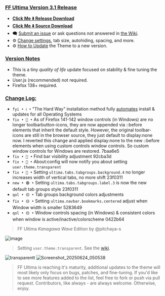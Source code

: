 ### <ins> FF Ultima Version 3.1 Release
- **[Click Me ⬇️ Release Download](https://github.com/soulhotel/FF-ULTIMA/releases/download/3.1/ffultima3.1.zip)**
- **[Click Me ⬇️ Source Download](https://github.com/soulhotel/FF-ULTIMA/archive/refs/heads/main.zip)**
- 🗨️ [Submit an issue](https://github.com/soulhotel/FF-ULTIMA/issues/new/choose) or ask questions not answered in [the Wiki](https://github.com/soulhotel/FF-ULTIMA/wiki).
- ⚙️ [Change settings](https://github.com/soulhotel/FF-ULTIMA/wiki/Settings), tab size, autohiding, spacing, and more.
- ⚙️ [How to Update](https://github.com/soulhotel/FF-ULTIMA/wiki/How-to-Update-the-Theme) the Theme to a new version.
  
### <ins> Version Notes
- This is a tiny *quality of life* update focused on stability & fine tuning the theme.
- User.js (recommended) not required.
- Firefox 138+ required.
<!--
- User.js required. 
- User.js not required.
- User.js (recommended) not required. 
-->

### <ins> Change Log:
- `fyi • ℹ️ •` "The Hard Way" installation method fully [automates](https://github.com/soulhotel/FF-ULTIMA?tab=readme-ov-file#installation) install & updates for all Operating Systems
- `fix • 🔴 •` As of Firefox 141-142 window controls (in Windows) are no longer toolbarbutton-icons, they are now appended via ::before elements that inherit the default style. However, the original toolbar-icons are still in the browser source, they just default to display:none now. I reverted this change and applied display:none to the new ::before elements when using custom controls window controls. So custom window controls for Windows are restored. 7baa6e5
- `fix • 🔴 •` Find bar visibility adjustment 92cba3d
- `fix • 🔴 •` About:config will now notify you about setting `user.theme.transparent`
- `fix • 🔴 •` Setting `ultima.tabs.tabgroups.background.4` no longer increases width of vertical tabs, no more shift 23f0311
- `new • 🟢 •` Setting `ultima.tabs.tabgroups.label.3` is now the new default tab groups style 23f0311
- `qol • 🟡 •` Tab groups background colors adjustments
- `fix • 🟡 •` Setting `ultima.navbar.bookmarks.centered` adjust when Window width is smaller 5283649
- `qol • 🟡 •` Window controls spacing (in Windows) & consistent colors when window is active/inactive/colorscheme 0422b64

<!--
`fyi • ℹ️ •` 
`fix • 🔴 •` 
`new • 🟢 •` 
`qol • 🟡 •` 
`wip • ℹ️ •` 
-->

> FF Ultima *Kanagawa Wave* Edition by @pitchaya-s

![image](https://github.com/user-attachments/assets/748ab6bb-b2c9-421e-abf7-4a05415eb198)

> Setting `user.theme.transparent`. See the [wiki](https://github.com/soulhotel/FF-ULTIMA/wiki/Transparent-Theming).

![transparentt](https://github.com/user-attachments/assets/f78d6606-e194-4b48-a395-145874789575)
![Screenshot_20250624_050538](https://github.com/user-attachments/assets/3be6c64b-338a-4c65-a183-3a0ac16896b5)

> FF Ultima is reaching it's maturity, additional updates to the theme will most likely only focus on bugs, patches, and fine-tuning. If you'd like to see more features added to the list, feel free to fork or push via pull request. Contributors, like always - are always welcome. Otherwise, enjoy.
